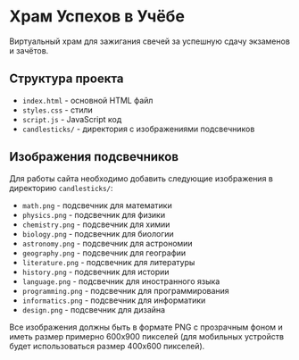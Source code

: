 # Храм Успехов в Учёбе

Виртуальный храм для зажигания свечей за успешную сдачу экзаменов и зачётов.

## Структура проекта

- `index.html` - основной HTML файл
- `styles.css` - стили
- `script.js` - JavaScript код
- `candlesticks/` - директория с изображениями подсвечников

## Изображения подсвечников

Для работы сайта необходимо добавить следующие изображения в директорию `candlesticks/`:

- `math.png` - подсвечник для математики
- `physics.png` - подсвечник для физики
- `chemistry.png` - подсвечник для химии
- `biology.png` - подсвечник для биологии
- `astronomy.png` - подсвечник для астрономии
- `geography.png` - подсвечник для географии
- `literature.png` - подсвечник для литературы
- `history.png` - подсвечник для истории
- `language.png` - подсвечник для иностранного языка
- `programming.png` - подсвечник для программирования
- `informatics.png` - подсвечник для информатики
- `design.png` - подсвечник для дизайна

Все изображения должны быть в формате PNG с прозрачным фоном и иметь размер примерно 600x900 пикселей (для мобильных устройств будет использоваться размер 400x600 пикселей). 